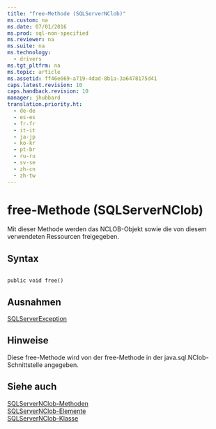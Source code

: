 ```yaml
---
title: "free-Methode (SQLServerNClob)"
ms.custom: na
ms.date: 07/01/2016
ms.prod: sql-non-specified
ms.reviewer: na
ms.suite: na
ms.technology: 
  - drivers
ms.tgt_pltfrm: na
ms.topic: article
ms.assetid: ff46e669-a719-4dad-8b1a-3a6478175d41
caps.latest.revision: 10
caps.handback.revision: 10
manager: jhubbard
translation.priority.ht: 
  - de-de
  - es-es
  - fr-fr
  - it-it
  - ja-jp
  - ko-kr
  - pt-br
  - ru-ru
  - sv-se
  - zh-cn
  - zh-tw
---
```

# free-Methode (SQLServerNClob)
  Mit dieser Methode werden das NCLOB\-Objekt sowie die von diesem verwendeten Ressourcen freigegeben.  
  
## Syntax  
  
```  
  
public void free()  
```  
  
## Ausnahmen  
 [SQLServerException](../content/SQLServerException-Class.md)  
  
## Hinweise  
 Diese free\-Methode wird von der free\-Methode in der java.sql.NClob\-Schnittstelle angegeben.  
  
## Siehe auch  
 [SQLServerNClob-Methoden](../content/SQLServerNClob-Methods.md)   
 [SQLServerNClob-Elemente](../content/SQLServerNClob-Members.md)   
 [SQLServerNClob-Klasse](../content/SQLServerNClob-Class.md)  
  
  